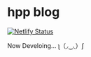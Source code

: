 # hpp blog


[![Netlify Status](https://api.netlify.com/api/v1/badges/8ef9682d-c4dd-4269-8fc8-90055c6bd725/deploy-status)](https://app.netlify.com/sites/hpp-blog/deploys)

Now Develoing... ʅ（◞‿◟）ʃ
